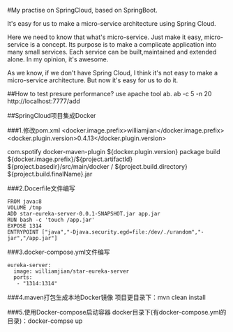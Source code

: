 #My practise on SpringCloud, based on SpringBoot.

It's easy for us to make a micro-service architecture using Spring Cloud.

Here we need to know that what's micro-service. Just make it easy, micro-service is a concept. Its purpose is to make a complicate application into many small services. Each service can be built,maintained and extended alone. In my opinion, it's awesome.

As we know, if we don't have Spring Cloud, I think it's not easy to make a micro-service architecture. But now it's easy for us to do it.

##How to test presure performance?
use apache tool ab.
ab -c 5 -n 20 http://localhost:7777/add

##SpringCloud项目集成Docker

###1.修改pom.xml
<properties>
		<!-- 指定要生成Docker镜像的前缀名称 -->
		<docker.image.prefix>williamjian</docker.image.prefix>
		<!-- 指定Docker Maven插件的版本 -->
		<docker.plugin.version>0.4.13</docker.plugin.version>
	</properties>
  
  <build>
		<plugins>
			<plugin>
				<groupId>com.spotify</groupId>
				<artifactId>docker-maven-plugin</artifactId>
				<version>${docker.plugin.version}</version>
				<executions>
					<execution>
						<phase>package</phase>
						<goals>
							<goal>build</goal>
						</goals>
					</execution>
				</executions>
				<configuration>
					<!-- 定义Docker镜像的名称 -->
					<imageName>${docker.image.prefix}/${project.artifactId}</imageName>
					<!-- 指定Dockerfile所在目录 -->
					<dockerDirectory>${project.basedir}/src/main/docker</dockerDirectory>
					<!-- 指定资源，这里是我们生成的jar，将用于启动到容器 -->
					<resources>
						<resource>
							<targetPath>/</targetPath>
							<directory>${project.build.directory}</directory>
							<include>${project.build.finalName}.jar</include>
						</resource>
					</resources>
				</configuration>
			</plugin>
		</plugins>
	</build>
  
###2.Docerfile文件编写
```
FROM java:8
VOLUME /tmp
ADD star-eureka-server-0.0.1-SNAPSHOT.jar app.jar
RUN bash -c 'touch /app.jar'
EXPOSE 1314
ENTRYPOINT ["java","-Djava.security.egd=file:/dev/./urandom","-jar","/app.jar"]
```

###3.docker-compose.yml文件编写
```
eureka-server: 
  image: williamjian/star-eureka-server
  ports:
   - "1314:1314"
```

###4.maven打包生成本地Docker镜像
项目更目录下：mvn clean install

###5.使用Docker-compose启动容器
docker目录下(有docker-compose.yml的目录)：docker-compse up
